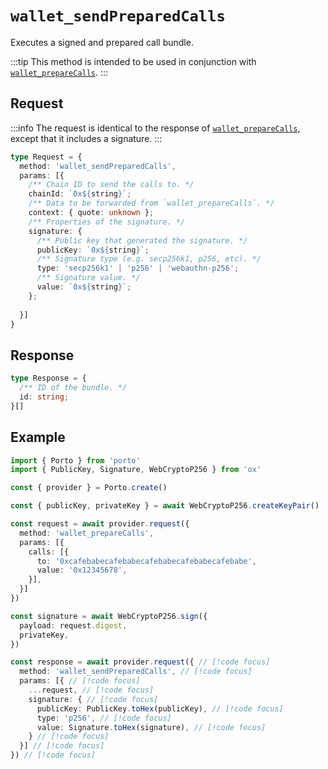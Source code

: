 # `wallet_sendPreparedCalls`

Executes a signed and prepared call bundle.

:::tip
This method is intended to be used in conjunction with [`wallet_prepareCalls`](/sdk/rpc/wallet_prepareCalls).
:::

## Request

:::info
The request is identical to the response of [`wallet_prepareCalls`](/sdk/rpc/wallet_prepareCalls), except that it includes a signature.
:::

```ts
type Request = {
  method: 'wallet_sendPreparedCalls',
  params: [{
    /** Chain ID to send the calls to. */
    chainId: `0x${string}`;
    /** Data to be forwarded from `wallet_prepareCalls`. */
    context: { quote: unknown };
    /** Properties of the signature. */
    signature: {
      /** Public key that generated the signature. */
      publicKey: `0x${string}`;
      /** Signature type (e.g. secp256k1, p256, etc). */
      type: 'secp256k1' | 'p256' | 'webauthn-p256';
      /** Signature value. */
      value: `0x${string}`;
    };
    
  }]
}
```

## Response

```ts
type Response = {
  /** ID of the bundle. */
  id: string;
}[]
```

## Example

```ts twoslash
import { Porto } from 'porto'
import { PublicKey, Signature, WebCryptoP256 } from 'ox'

const { provider } = Porto.create()

const { publicKey, privateKey } = await WebCryptoP256.createKeyPair()

const request = await provider.request({
  method: 'wallet_prepareCalls',
  params: [{
    calls: [{
      to: '0xcafebabecafebabecafebabecafebabecafebabe',
      value: '0x12345678',
    }],
  }]
})

const signature = await WebCryptoP256.sign({
  payload: request.digest,
  privateKey,
})

const response = await provider.request({ // [!code focus]
  method: 'wallet_sendPreparedCalls', // [!code focus]
  params: [{ // [!code focus]
    ...request, // [!code focus]
    signature: { // [!code focus]
      publicKey: PublicKey.toHex(publicKey), // [!code focus]
      type: 'p256', // [!code focus]
      value: Signature.toHex(signature), // [!code focus]
    } // [!code focus]
  }] // [!code focus]
}) // [!code focus]
```